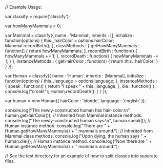 // Example Usage:

var classify = require('classify');

var howManyMammals = 0;

var Mammal = classify({
  name : 'Mammal',
  inherits : [],
  initialize : function(options) {
    this._hairColor = options.hairColor;
    Mammal.recordBirth();
  },
  classMethods : {
    getHowManyMammals : function() {
      return howManyMammals;
    },
    recordBirth : function() {
      howManyMammals += 1;
    },
    recordDeath : function() {
      howManyMammals -= 1;
    }
  },
  instanceMethods : {
    getHairColor : function() {
      return this._hairColor;
    }
  }
});

var Human = classify({
  name : 'Human',
  inherits : [Mammal],
  initialize : function(options) {
    this._language = options.language;
  },
  instanceMethods : {
    speak : function() {
      return "I speak " + this._language;
    },
    die : function() {
      console.log("croak!");
      Human.recordDeath();
    }
  }
});

var human = new Human({
  hairColor : 'blonde',
  language : 'english'
});

console.log("The newly-constructed human has hair-color:\n", human.getHairColor()); // Inherited from Mammal instance methods.
console.log("The newly-constructed human says:\n", human.speak()); // Human instance method.
console.log("There are " + Human.getHowManyMammals() + " mammals around."); // Inherited from Mammal class methods.
console.log("Upon dying, the human says " + human.die()); // Human instance method.
console.log("Now there are " + Human.getHowManyMammals() + " mammals around.");


// See the test directory for an example of how to split classes into separate files.
